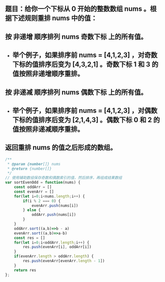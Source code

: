 ## 题目：给你一个下标从 0 开始的整数数组 nums 。根据下述规则重排 nums 中的值：

## 按 非递增 顺序排列 nums 奇数下标 上的所有值。
- ## 举个例子，如果排序前 nums = [4,1,2,3] ，对奇数下标的值排序后变为 [4,3,2,1] 。奇数下标 1 和 3 的值按照非递增顺序重排。
## 按 非递减 顺序排列 nums 偶数下标 上的所有值。
- ## 举个例子，如果排序前 nums = [4,1,2,3] ，对偶数下标的值排序后变为 [2,1,4,3] 。偶数下标 0 和 2 的值按照非递减顺序重排。
## 返回重排 nums 的值之后形成的数组。

```js
/**
 * @param {number[]} nums
 * @return {number[]}
 */
// 使用辅助数组保存奇数和偶数索引的值，然后排序，再组成结果数组
var sortEvenOdd = function(nums) {
    const oddArr = []
    const evenArr = []
    for(let i=0;i<nums.length;i++) {
        if(i % 2 === 0) {
            evenArr.push(nums[i])
        } else {
            oddArr.push(nums[i])
        }
    }
    oddArr.sort((a,b)=>b - a)
    evenArr.sort((a,b)=>a-b)
    const res = []
    for(let i=0;i<oddArr.length;i++) {
        res.push(evenArr[i], oddArr[i])
    }
    if(evenArr.length > oddArr.length) {
        res.push(evenArr[evenArr.length - 1])
    }
    return res
};
```